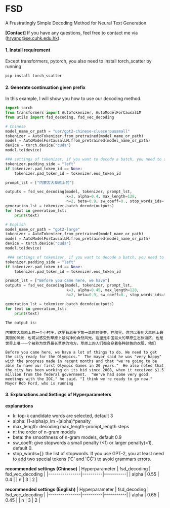 # FSD
A Frustratingly Simple Decoding Method for Neural Text Generation

**[Contact]** If you have any questions, feel free to contact me via (hryang@se.cuhk.edu.hk).
#### 1. Install requirement
Except transformers, pytorch, you also need to install torch_scatter by running
```bash
pip install torch_scatter
```
#### 2. Generate continuation given prefix
In this example, I will show you how to use our decoding method.

```python
import torch
from transformers import AutoTokenizer, AutoModelForCausalLM
from utils import fsd_decoding, fsd_vec_decoding

# Chinese
model_name_or_path = "uer/gpt2-chinese-cluecorpussmall"
tokenizer = AutoTokenizer.from_pretrained(model_name_or_path)
model = AutoModelForCausalLM.from_pretrained(model_name_or_path)
device = torch.device("cuda")
model.to(device)

### settings of tokenizer, if you want to decode a batch, you need to set the pad_token_id
tokenizer.padding_side = "left"
if tokenizer.pad_token_id == None:
    tokenizer.pad_token_id = tokenizer.eos_token_id

prompt_lst = ["内蒙古大草原上的"]

outputs = fsd_vec_decoding(model, tokenizer, prompt_lst,
                           k=3, alpha=0.4, max_length=128,
                           n=2, beta=0.9, sw_coeff=0., stop_words_ids=[])
generation_lst = tokenizer.batch_decode(outputs)
for text in generation_lst:
    print(text)

# English 
model_name_or_path = "gpt2-large"
tokenizer = AutoTokenizer.from_pretrained(model_name_or_path)
model = AutoModelForCausalLM.from_pretrained(model_name_or_path)
device = torch.device("cuda")
model.to(device)

 ### settings of tokenizer, if you want to decode a batch, you need to set the pad_token_id
tokenizer.padding_side = "left"
if tokenizer.pad_token_id == None:
    tokenizer.pad_token_id = tokenizer.eos_token_id

prompt_lst = ["Before you came here, we have"]
outputs = fsd_vec_decoding(model, tokenizer, prompt_lst,
                           k=3, alpha=0.45, max_length=128,
                           n=2, beta=0.9, sw_coeff=0., stop_words_ids=tokenizer.convert_tokens_to_ids(['Ċ','ĊĊ']))

generation_lst = tokenizer.batch_decode(outputs)
for text in generation_lst:
    print(text)


```
```
The output is:

内蒙古大草原上的一个小村庄，这里有着天下第一草原的美誉。在那里，你可以看到大草原上最美丽的风景，也可以感受到草原上最纯净的自然风光。这里是中国最大的草原生态旅游区，也是世界上唯一一个被称为世界最长草原的地方。草原上的人们都会穿着各种颜色的衣服，他们

Before you came here, we have a lot of things to do. We need to get the city ready for the Olympics."  The mayor said he was "very happy" with the progress made in recent months and that "we're going to be able to have our first Olympic Games in 20 years."  He also noted that the city has been working on its bid since 2008, when it received $1.5 million from the federal government.  "We've had some very good meetings with the IOC," he said. "I think we're ready to go now."  Mayor Rob Ford, who is running
```

#### 3. Explanations and Settings of Hyperparameters
**explanations**

- k: top-k candidate words are selected, default 3 
- alpha: (1-alpha)p_lm -(alpha)*penalty
- max_length: decoding max_length-prompt_length steps
- n: the order of n-gram models
- beta: the smoothness of n-gram models, default 0.9
- sw_coeff: give stopwords a small penalty (<1) or larger penalty(>1), default 0.
- stop_words=[]: the list of stopwords. If you use GPT-2, you at least need to add two special tokens ('Ċ' and 'ĊĊ') to avoid grammars errors.

**recommended settings (Chinese)**
| Hyperparameter | fsd_decoding | fsd_vec_decoding |
|----------------|----------|-----------|
| alpha          | 0.55     | 0.4       |
| n              | 3        | 2         |

**recommended settings (English)**
| Hyperparameter | fsd_decoding | fsd_vec_decoding |
|----------------|----------|-----------|
| alpha          | 0.65     | 0.45      |
| n              | 3        | 2         |
